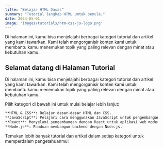 ```yaml
---
title: "Belajar HTML Dasar"
summary: "Tutorial lengkap HTML untuk pemula."
date: 2024-05-01
image: "images/tutorials/htm-css-js-logo.png"
---
```


Di halaman ini, kamu bisa menjelajahi berbagai kategori tutorial dan artikel yang kami tawarkan. Kami telah mengorganisir konten kami untuk membantu kamu menemukan topik yang paling relevan dengan minat atau kebutuhan kamu.

<!--more-->


## Selamat datang di Halaman Tutorial

Di halaman ini, kamu bisa menjelajahi berbagai kategori tutorial dan artikel yang kami tawarkan. Kami telah mengorganisir konten kami untuk membantu kamu menemukan topik yang paling relevan dengan minat atau kebutuhan kamu.

Pilih kategori di bawah ini untuk mulai belajar lebih lanjut:

```markdown
**HTML & CSS**: Belajar dasar-dasar HTML dan CSS.
**JavaScript**: Pelajari cara menggunakan JavaScript untuk pengembangan web interaktif.
**React**: Menyelami pengembangan dengan React untuk aplikasi web modern.
**Node.js**: Panduan membangun backend dengan Node.js.
```

Temukan lebih banyak tutorial dan artikel dalam setiap kategori untuk memperdalam pengetahuanmu!
